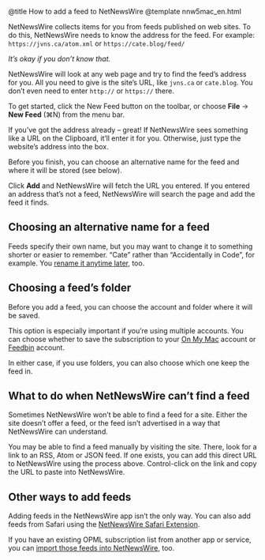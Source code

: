 @title How to add a feed to NetNewsWire
@template nnw5mac_en.html

NetNewsWire collects items for you from feeds published on web sites. To do this, NetNewsWire needs to know the address for the feed. For example: `https://jvns.ca/atom.xml` or `https://cate.blog/feed/`

*It’s okay if you don’t know that.*

NetNewsWire will look at any web page and try to find the feed’s address for you. All you need to give is the site’s URL, like `jvns.ca` or `cate.blog`. You don’t even need to enter `http://` or `https://` there.

To get started, click the New Feed button on the toolbar, or choose **File** → **New Feed** (⌘N) from the menu bar.

If you’ve got the address already – great! If NetNewsWire sees something like a URL on the Clipboard, it’ll enter it for you. Otherwise, just type the website’s address into the box.

Before you finish, you can choose an alternative name for the feed and where it will be stored (see below).

Click **Add** and NetNewsWire will fetch the URL you entered. If you entered an address that’s not a feed, NetNewsWire will search the page and add the feed it finds.


Choosing an alternative name for a feed
---------------------------------------

Feeds specify their own name, but you may want to change it to something shorter or easier to remember. “Cate” rather than “Accidentally in Code”, for example. You [rename it anytime later](renaming-feeds), too.


Choosing a feed’s folder
------------------------

Before you add a feed, you can choose the account and folder where it will be saved. 

This option is especially important if you’re using multiple accounts. You can choose whether to save the subscription to your [On My Mac](on-my-mac) account or [Feedbin](syncing-accounts) account.

In either case, if you use folders, you can also choose which one keep the feed in.


What to do when NetNewsWire can’t find a feed
---------------------------------------------

Sometimes NetNewsWire won’t be able to find a feed for a site. Either the site doesn’t offer a feed, or the feed isn’t advertised in a way that NetNewsWire can understand.

You may be able to find a feed manually by visiting the site. There, look for a link to an RSS, Atom or JSON feed. If one exists, you can add this direct URL to NetNewsWire using the process above. Control-click on the link and copy the URL to paste into NetNewsWire.


Other ways to add feeds
-----------------------

Adding feeds in the NetNewsWire app isn’t the only way. You can also add feeds from Safari using the [NetNewsWire Safari Extension](safari-extension).

If you have an existing OPML subscription list from another app or service, you can [import those feeds into NetNewsWire](import-opml), too.